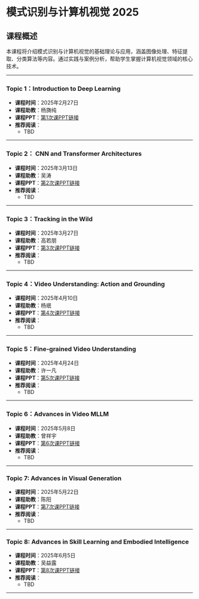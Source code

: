 # 模式识别与计算机视觉 2025

## 课程概述
本课程将介绍模式识别与计算机视觉的基础理论与应用，涵盖图像处理、特征提取、分类算法等内容。通过实践与案例分析，帮助学生掌握计算机视觉领域的核心技术。

---

### Topic 1：Introduction to Deep Learning
- **课程时间**：2025年2月27日
- **课程助教**：杨旖纯
- **课程PPT**：[第1次课PPT链接](#)
- **推荐阅读**：
  - TBD

---

### Topic 2： CNN and Transformer Architectures
- **课程时间**：2025年3月13日
- **课程助教**：吴涛
- **课程PPT**：[第2次课PPT链接](#)
- **推荐阅读**：
  - TBD

---

### Topic 3：Tracking in the Wild
- **课程时间**：2025年3月27日
- **课程助教**：高若朋
- **课程PPT**：[第3次课PPT链接](#)
- **推荐阅读**：
  - TBD

---

### Topic 4：Video Understanding: Action and Grounding
- **课程时间**：2025年4月10日
- **课程助教**：杨珉
- **课程PPT**：[第4次课PPT链接](#)
- **推荐阅读**：
  - TBD

---

### Topic 5：Fine-grained Video Understanding
- **课程时间**：2025年4月24日
- **课程助教**：许一凡
- **课程PPT**：[第5次课PPT链接](#)
- **推荐阅读**：
  - TBD

---

### Topic 6：Advances in Video MLLM
- **课程时间**：2025年5月8日
- **课程助教**：曾祥宇
- **课程PPT**：[第6次课PPT链接](#)
- **推荐阅读**：
  - TBD

---

### Topic 7: Advances in Visual Generation
- **课程时间**：2025年5月22日
- **课程助教**：陈阳
- **课程PPT**：[第7次课PPT链接](#)
- **推荐阅读**：
  - TBD

---

### Topic 8: Advances in Skill Learning and Embodied Intelligence
- **课程时间**：2025年6月5日
- **课程助教**：吴益露
- **课程PPT**：[第8次课PPT链接](#)
- **推荐阅读**：
  - TBD

---


